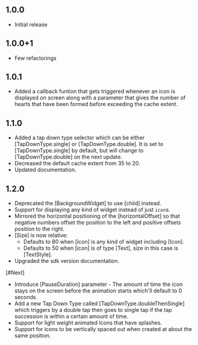 ## 1.0.0

* Initial release

## 1.0.0+1

* Few refactorings

## 1.0.1

* Added a callback funtion that gets triggered whenever an icon is displayed on screen along with a parameter that gives the number of hearts that have been formed before exceeding the cache extent.

## 1.1.0

* Added a tap down type selector which can be either [TapDownType.single] or [TapDownType.double].
It is set to [TapDownType.single] by default, but will change to [TapDownType.double] on the next update.
* Decreased the default cache extent from 35 to 20.
* Updated documentation.

## 1.2.0

* Deprecated the [BackgroundWidget] to use [child] instead.
* Support for displaying any kind of widget instead of just `icon`s. 
* Mirrored the horizontal positioning of the [horizontalOffset] so that negative numbers offset the position to the left and positive offsets position to the right.
* [Size] is now relative:
  * Defaults to 80 when [icon] is any kind of widget including [Icon].
  * Defaults to 50 when [icon] is of type [Text], size in this case is [TextStyle].
* Upgraded the sdk version documentation.

[#Next]

* Introduce [PauseDuration] parameter - The amount of time the icon stays on the screen before the animation starts which'll default to 0 seconds.
* Add a new Tap Down Type called [TapDownType.doubleThenSingle] which triggers by a double tap then goes to single tap if the tap succession is within a certain amount of time.
* Support for light weight animated Icons that have splashes.
* Support for icons to be vertically spaced out when created at about the same position.